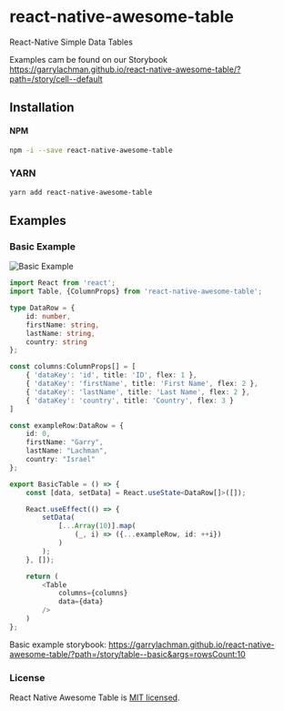 
# react-native-awesome-table

React-Native Simple Data Tables

  
Examples cam be found on our Storybook https://garrylachman.github.io/react-native-awesome-table/?path=/story/cell--default

## Installation
#### NPM
``` bash
npm -i --save react-native-awesome-table
```
### YARN
``` bash
yarn add react-native-awesome-table
```

## Examples
### Basic Example
![Basic Example](https://i.imgur.com/sLqnXre.png)

``` ts
import React from 'react';
import Table, {ColumnProps} from 'react-native-awesome-table';

type DataRow = {
	id: number,
	firstName: string,
	lastName: string,
	country: string
};

const columns:ColumnProps[] = [
	{ 'dataKey': 'id', title: 'ID', flex: 1 },
	{ 'dataKey': 'firstName', title: 'First Name', flex: 2 },
	{ 'dataKey': 'lastName', title: 'Last Name', flex: 2 },
	{ 'dataKey': 'country', title: 'Country', flex: 3 }
]

const exampleRow:DataRow = {
	id: 0,
	firstName: "Garry",
	lastName: "Lachman",
	country: "Israel"
};

export BasicTable = () => {
	const [data, setData] = React.useState<DataRow[]>([]);

	React.useEffect(() => {
		setData(
			[...Array(10)].map(
				(_, i) => ({...exampleRow, id: ++i})
			)
		);
	}, []);

	return (
		<Table 
			columns={columns}
			data={data}
		/>
	)
};
```
Basic example storybook: https://garrylachman.github.io/react-native-awesome-table/?path=/story/table--basic&args=rowsCount:10



### License
React Native Awesome Table is [MIT licensed](./LICENSE).
